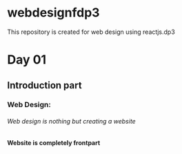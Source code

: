 # webdesignfdp3
This repository is created for web design using reactjs.dp3


# Day 01

## Introduction part

### Web Design:
###### Web design is nothing but creating a website

**Website is completely frontpart**


